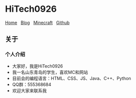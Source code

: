 # HiTech0926

[Home](https://www.hitech0926.com/)&nbsp;&nbsp;
[Blog](https://blog.hitech0926.com/)&nbsp;&nbsp;
[Minecraft](https://mc.hitech0926.com/)&nbsp;&nbsp;
[Github](https://github.com/HiTech0926)

## 关于

### 个人介绍

- 大家好，我是HiTech0926
- 我一名山东青岛的学生，喜欢MC和网站
- 目前会的编程语言：HTML、CSS、JS、Java、C++、Python
- QQ群：555368684
- 欢迎大家来联系我
